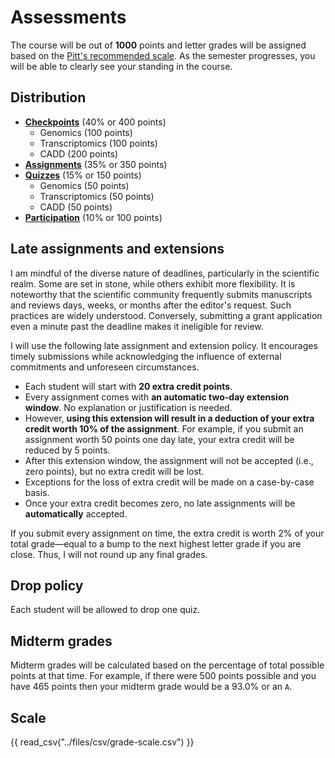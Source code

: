 # Assessments

The course will be out of **1000** points and letter grades will be assigned based on the [Pitt's recommended scale](#scale).
As the semester progresses, you will be able to clearly see your standing in the course.

## Distribution

-   [**Checkpoints**](../../assessments/checkpoints/) (40% or 400 points)
    -   Genomics (100 points)
    -   Transcriptomics (100 points)
    -   CADD (200 points)
-   [**Assignments**](../../assessments/assignments/) (35% or 350 points)
-   [**Quizzes**](../../assessments/quizzes/) (15% or 150 points)
    -   Genomics (50 points)
    -   Transcriptomics (50 points)
    -   CADD (50 points)
-   [**Participation**](../../assessments/participation/) (10% or 100 points)

## Late assignments and extensions

I am mindful of the diverse nature of deadlines, particularly in the scientific realm.
Some are set in stone, while others exhibit more flexibility.
It is noteworthy that the scientific community frequently submits manuscripts and reviews days, weeks, or months after the editor's request.
Such practices are widely understood.
Conversely, submitting a grant application even a minute past the deadline makes it ineligible for review.

I will use the following late assignment and extension policy.
It encourages timely submissions while acknowledging the influence of external commitments and unforeseen circumstances.

-   Each student will start with **20 extra credit points**.
-   Every assignment comes with **an automatic two-day extension window**.
    No explanation or justification is needed.
-   However, **using this extension will result in a deduction of your extra credit worth 10% of the assignment**.
    For example, if you submit an assignment worth 50 points one day late, your extra credit will be reduced by 5 points.
-   After this extension window, the assignment will not be accepted (i.e., zero points), but no extra credit will be lost.
-   Exceptions for the loss of extra credit will be made on a case-by-case basis.
-   Once your extra credit becomes zero, no late assignments will be **automatically** accepted.

If you submit every assignment on time, the extra credit is worth 2% of your total grade&mdash;equal to a bump to the next highest letter grade if you are close.
Thus, I will not round up any final grades.

## Drop policy

Each student will be allowed to drop one quiz.

## Midterm grades

Midterm grades will be calculated based on the percentage of total possible points at that time.
For example, if there were 500 points possible and you have 465 points then your midterm grade would be a 93.0% or an `A`.

## Scale

{{ read_csv("../files/csv/grade-scale.csv") }}
